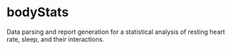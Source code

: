 # bodyStats
Data parsing and report generation for a statistical analysis of resting heart rate, sleep, and their interactions. 
